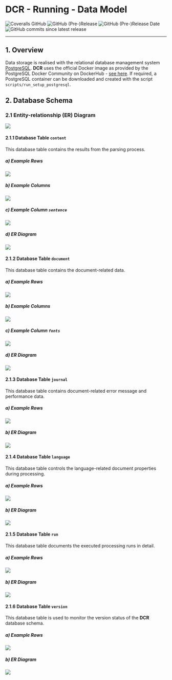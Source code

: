 # DCR - Running - Data Model

![Coveralls GitHub](https://img.shields.io/coveralls/github/KonnexionsGmbH/dcr.svg)
![GitHub (Pre-)Release](https://img.shields.io/github/v/release/KonnexionsGmbH/dcr?include_prereleases)
![GitHub (Pre-)Release Date](https://img.shields.io/github/release-date-pre/KonnexionsGmbh/dcr)
![GitHub commits since latest release](https://img.shields.io/github/commits-since/KonnexionsGmbH/dcr/0.9.1)

----

## 1. Overview

Data storage is realised with the relational database management system [PostgreSQL](https://www.postgresql.org). 
**DCR** uses the official Docker image as provided by the PostgreSQL Docker Community on DockerHub - [see here](https://hub.docker.com/_/postgres). 
If required, a PostgreSQL container can be downloaded and created with the script `scripts/run_setup_postgresql`.

## 2. Database Schema

### 2.1 Entity-relationship (ER) Diagram

![](img/developing_data_model_dbt_overview_er.png)

#### 2.1.1 Database Table **`content`**

This database table contains the results from the parsing process.

##### a) Example Rows

![](img/developing_data_model_dbt_content_rows.png)

##### b) Example Columns

![](img/developing_data_model_dbt_content_columns.png)

##### c) Example Column **`sentence`**

![](img/developing_data_model_dbt_content_json.png)

##### d) ER Diagram

![](img/developing_data_model_dbt_content_er.png)

#### 2.1.2 Database Table **`document`**

This database table contains the document-related data.

##### a) Example Rows

![](img/developing_data_model_dbt_document_rows.png)

##### b) Example Columns

![](img/developing_data_model_dbt_document_columns.png)

##### c) Example Column **`fonts`**

![](img/developing_data_model_dbt_document_json.png)

##### d) ER Diagram

![](img/developing_data_model_dbt_document_er.png)

#### 2.1.3 Database Table **`journal`**

This database table contains document-related error message and performance data.

##### a) Example Rows

![](img/developing_data_model_dbt_journal_rows.png)

##### b) ER Diagram

![](img/developing_data_model_dbt_journal_er.png)

#### 2.1.4 Database Table **`language`**

This database table controls the language-related document properties during processing.

##### a) Example Rows

![](img/developing_data_model_dbt_language_rows.png)

##### b) ER Diagram

![](img/developing_data_model_dbt_language_er.png)

#### 2.1.5 Database Table **`run`**

This database table documents the executed processing runs in detail.

##### a) Example Rows

![](img/developing_data_model_dbt_run_rows.png)

##### b) ER Diagram

![](img/developing_data_model_dbt_run_er.png)

#### 2.1.6 Database Table **`version`**

This database table is used to monitor the version status of the **DCR** database schema.

##### a) Example Rows

![](img/developing_data_model_dbt_version_rows.png)

##### b) ER Diagram

![](img/developing_data_model_dbt_version_er.png)
